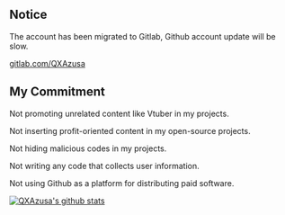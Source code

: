 ## Notice
The account has been migrated to Gitlab, Github account update will be slow.

[gitlab.com/QXAzusa](https://gitlab.com/QXAzusa)
## My Commitment

Not promoting unrelated content like Vtuber in my projects.

Not inserting profit-oriented content in my open-source projects.

Not hiding malicious codes in my projects.

Not writing any code that collects user information.

Not using Github as a platform for distributing paid software.

[![QXAzusa's github stats](https://github-readme-stats.vercel.app/api?username=QXAzusa&count_private=false&show_icons=true&&bg_color=30,165880,169c5a&title_color=fff&text_color=fff)](https://github.com/QXAzusa/)
